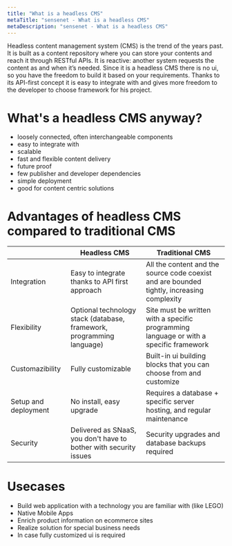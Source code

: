 ```yaml
---
title: "What is a headless CMS"
metaTitle: "sensenet - What is a headless CMS"
metaDescription: "sensenet - What is a headless CMS"
---
```


Headless content management system (CMS) is the trend of the years past. It is built as a content repository where you can store your contents and reach it through RESTful APIs. It is reactive: another system requests the content as and when it’s needed. Since it is a headless CMS there is no ui, so you have the freedom to build it based on your requirements. Thanks to its API-first concept it is easy to integrate with and gives more freedom to the developer to choose framework for his project.

# What's a headless CMS anyway?

- loosely connected, often interchangeable components
- easy to integrate with
- scalable
- fast and flexible content delivery
- future proof
- few publisher and developer dependencies
- simple deployment
- good for content centric solutions

# Advantages of headless CMS compared to traditional CMS

| | Headless CMS | Traditional CMS |
|-| ------------ | --------------- |
|Integration|Easy to integrate thanks to API first approach|All the content and the source code coexist and are bounded tightly, increasing complexity|
|Flexibility|Optional technology stack (database, framework, programming language)|Site must be written with a specific programming language or with a specific framework|
|Customazibility|Fully customizable|Built-in ui building blocks that you can choose from and customize|
|Setup and deployment|No install, easy upgrade|Requires a database + specific server hosting, and regular maintenance|
|Security|Delivered as SNaaS, you don't have to bother with security issues|Security upgrades and database backups required|

# Usecases

- Build web application with a technology you are familiar with (like LEGO)
- Native Mobile Apps
- Enrich product information on ecommerce sites
- Realize solution for special business needs
- In case fully customized ui is required
